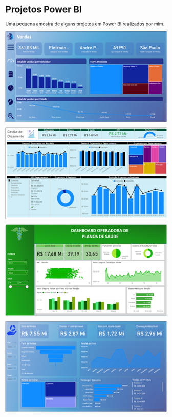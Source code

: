 # Projetos Power BI

Uma pequena amostra de alguns projetos em Power BI realizados por mim.

![Screenshot](vendas.png)

![Screenshot](orcamento.png)

![Screenshot](plano_saude.png)

![Screenshot](vendas2.png)
